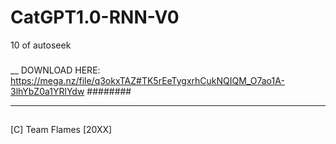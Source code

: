 # CatGPT1.0-RNN-V0
10 of autoseek 
###
__
DOWNLOAD HERE: 
https://mega.nz/file/q3okxTAZ#TK5rEeTygxrhCukNQIQM_O7ao1A-3lhYbZ0a1YRlYdw
########
____________
##
[C] Team Flames [20XX]
